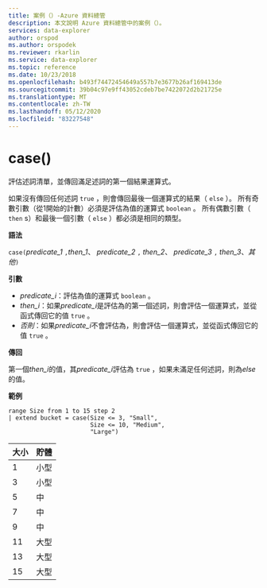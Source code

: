 ```yaml
---
title: 案例（）-Azure 資料總管
description: 本文說明 Azure 資料總管中的案例（）。
services: data-explorer
author: orspod
ms.author: orspodek
ms.reviewer: rkarlin
ms.service: data-explorer
ms.topic: reference
ms.date: 10/23/2018
ms.openlocfilehash: b493f74472454649a557b7e3677b26af169413de
ms.sourcegitcommit: 39b04c97e9ff43052cdeb7be7422072d2b21725e
ms.translationtype: MT
ms.contentlocale: zh-TW
ms.lasthandoff: 05/12/2020
ms.locfileid: "83227548"
---
```

# <a name="case"></a>case()

評估述詞清單，並傳回滿足述詞的第一個結果運算式。

如果沒有傳回任何述詞 `true` ，則會傳回最後一個運算式的結果（ `else` ）。
所有奇數引數（從1開始的計數）必須是評估為值的運算式 `boolean` 。
所有偶數引數（ `then` s）和最後一個引數（ `else` ）都必須是相同的類型。

**語法**

`case(`*predicate_1* `,`*then_1*、 *predicate_2* `,` *then_2*、 *predicate_3* `,` *then_3*、*其他*`)`

**引數**

* *predicate_i*：評估為值的運算式 `boolean` 。
* *then_i*：如果*predicate_i*是評估為的第一個述詞，則會評估一個運算式，並從函式傳回它的值 `true` 。
* *否則*：如果*predicate_i*不會評估為，則會評估一個運算式，並從函式傳回它的值 `true` 。

**傳回**

第一個*then_i*的值，其*predicate_i*評估為 `true` ，如果未滿足任何述詞，則為*else*的值。

**範例**

<!-- csl: https://help.kusto.windows.net:443/Samples -->
```kusto
range Size from 1 to 15 step 2
| extend bucket = case(Size <= 3, "Small", 
                       Size <= 10, "Medium", 
                       "Large")
```

|大小|貯體|
|---|---|
|1|小型|
|3|小型|
|5|中|
|7|中|
|9|中|
|11|大型|
|13|大型|
|15|大型|

